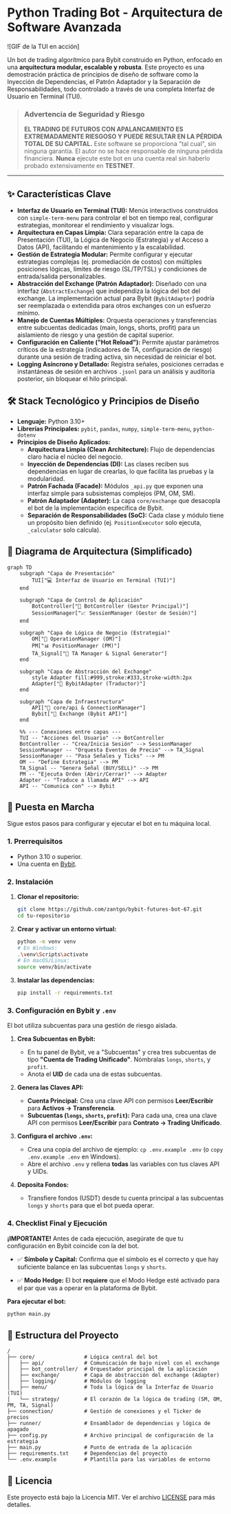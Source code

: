 # Python Trading Bot - Arquitectura de Software Avanzada

![GIF de la TUI en acción] <!-- ¡IMPORTANTE! Graba un GIF de tu bot funcionando y ponlo aquí. Es lo más impactante. -->

Un bot de trading algorítmico para Bybit construido en Python, enfocado en una **arquitectura modular, escalable y robusta**. Este proyecto es una demostración práctica de principios de diseño de software como la Inyección de Dependencias, el Patrón Adaptador y la Separación de Responsabilidades, todo controlado a través de una completa Interfaz de Usuario en Terminal (TUI).

> ### **Advertencia de Seguridad y Riesgo**
> **EL TRADING DE FUTUROS CON APALANCAMIENTO ES EXTREMADAMENTE RIESGOSO Y PUEDE RESULTAR EN LA PÉRDIDA TOTAL DE SU CAPITAL.**
> Este software se proporciona "tal cual", sin ninguna garantía. El autor no se hace responsable de ninguna pérdida financiera. **Nunca** ejecute este bot en una cuenta real sin haberlo probado extensivamente en **TESTNET**.

---

## ✨ Características Clave

*   **Interfaz de Usuario en Terminal (TUI):** Menús interactivos construidos con `simple-term-menu` para controlar el bot en tiempo real, configurar estrategias, monitorear el rendimiento y visualizar logs.
*   **Arquitectura en Capas Limpia:** Clara separación entre la capa de Presentación (TUI), la Lógica de Negocio (Estrategia) y el Acceso a Datos (API), facilitando el mantenimiento y la escalabilidad.
*   **Gestión de Estrategia Modular:** Permite configurar y ejecutar estrategias complejas (ej. promediación de costos) con múltiples posiciones lógicas, límites de riesgo (SL/TP/TSL) y condiciones de entrada/salida personalizables.
*   **Abstracción del Exchange (Patrón Adaptador):** Diseñado con una interfaz (`AbstractExchange`) que independiza la lógica del bot del exchange. La implementación actual para Bybit (`BybitAdapter`) podría ser reemplazada o extendida para otros exchanges con un esfuerzo mínimo.
*   **Manejo de Cuentas Múltiples:** Orquesta operaciones y transferencias entre subcuentas dedicadas (main, longs, shorts, profit) para un aislamiento de riesgo y una gestión de capital superior.
*   **Configuración en Caliente ("Hot Reload"):** Permite ajustar parámetros críticos de la estrategia (indicadores de TA, configuración de riesgo) durante una sesión de trading activa, sin necesidad de reiniciar el bot.
*   **Logging Asíncrono y Detallado:** Registra señales, posiciones cerradas e instantáneas de sesión en archivos `.jsonl` para un análisis y auditoría posterior, sin bloquear el hilo principal.

## 🛠️ Stack Tecnológico y Principios de Diseño

*   **Lenguaje:** Python 3.10+
*   **Librerías Principales:** `pybit`, `pandas`, `numpy`, `simple-term-menu`, `python-dotenv`
*   **Principios de Diseño Aplicados:**
    *   **Arquitectura Limpia (Clean Architecture):** Flujo de dependencias claro hacia el núcleo del negocio.
    *   **Inyección de Dependencias (DI):** Las clases reciben sus dependencias en lugar de crearlas, lo que facilita las pruebas y la modularidad.
    *   **Patrón Fachada (Facade):** Módulos `_api.py` que exponen una interfaz simple para subsistemas complejos (PM, OM, SM).
    *   **Patrón Adaptador (Adapter):** La capa `core/exchange` que desacopla el bot de la implementación específica de Bybit.
    *   **Separación de Responsabilidades (SoC):** Cada clase y módulo tiene un propósito bien definido (ej. `PositionExecutor` solo ejecuta, `_calculator` solo calcula).

## 📐 Diagrama de Arquitectura (Simplificado)

```mermaid
graph TD
    subgraph "Capa de Presentación"
        TUI["💻 Interfaz de Usuario en Terminal (TUI)"]
    end

    subgraph "Capa de Control de Aplicación"
        BotController["🤖 BotController (Gestor Principal)"]
        SessionManager["📈 SessionManager (Gestor de Sesión)"]
    end

    subgraph "Capa de Lógica de Negocio (Estrategia)"
        OM["🧠 OperationManager (OM)"]
        PM["📊 PositionManager (PM)"]
        TA_Signal["🔬 TA Manager & Signal Generator"]
    end

    subgraph "Capa de Abstracción del Exchange"
        style Adapter fill:#999,stroke:#333,stroke-width:2px
        Adapter["🔌 BybitAdapter (Traductor)"]
    end

    subgraph "Capa de Infraestructura"
        API["📡 core/api & ConnectionManager"]
        Bybit["🏦 Exchange (Bybit API)"]
    end

    %% --- Conexiones entre capas ---
    TUI -- "Acciones del Usuario" --> BotController
    BotController -- "Crea/Inicia Sesión" --> SessionManager
    SessionManager -- "Orquesta Eventos de Precio" --> TA_Signal
    SessionManager -- "Pasa Señales y Ticks" --> PM
    OM -- "Define Estrategia" --> PM
    TA_Signal -- "Genera Señal (BUY/SELL)" --> PM
    PM -- "Ejecuta Orden (Abrir/Cerrar)" --> Adapter
    Adapter -- "Traduce a llamada API" --> API
    API -- "Comunica con" --> Bybit
```
## 🚀 Puesta en Marcha

Sigue estos pasos para configurar y ejecutar el bot en tu máquina local.

### 1. Prerrequisitos
-   Python 3.10 o superior.
-   Una cuenta en [Bybit](https://www.bybit.com/).

### 2. Instalación
1.  **Clonar el repositorio:**
    ```bash
    git clone https://github.com/zantgo/bybit-futures-bot-67.git
    cd tu-repositorio
    ```

2.  **Crear y activar un entorno virtual:**
    ```bash
    python -m venv venv
    # En Windows:
    .\venv\Scripts\activate
    # En macOS/Linux:
    source venv/bin/activate
    ```

3.  **Instalar las dependencias:**
    ```bash
    pip install -r requirements.txt
    ```

### 3. Configuración en Bybit y `.env`

El bot utiliza subcuentas para una gestión de riesgo aislada.

1.  **Crea Subcuentas en Bybit:**
    *   En tu panel de Bybit, ve a "Subcuentas" y crea tres subcuentas de tipo **"Cuenta de Trading Unificado"**. Nómbralas `longs`, `shorts`, y `profit`.
    *   Anota el **UID** de cada una de estas subcuentas.

2.  **Genera las Claves API:**
    *   **Cuenta Principal:** Crea una clave API con permisos **Leer/Escribir** para **Activos -> Transferencia**.
    *   **Subcuentas (`longs`, `shorts`, `profit`):** Para cada una, crea una clave API con permisos **Leer/Escribir** para **Contrato -> Trading Unificado**.

3.  **Configura el archivo `.env`:**
    *   Crea una copia del archivo de ejemplo: `cp .env.example .env` (o `copy .env.example .env` en Windows).
    *   Abre el archivo `.env` y rellena **todas** las variables con tus claves API y UIDs.

4.  **Deposita Fondos:**
    *   Transfiere fondos (USDT) desde tu cuenta principal a las subcuentas `longs` y `shorts` para que el bot pueda operar.

### 4. Checklist Final y Ejecución

**¡IMPORTANTE!** Antes de cada ejecución, asegúrate de que tu configuración en Bybit coincide con la del bot.

*   ✅ **Símbolo y Capital:** Confirma que el símbolo es el correcto y que hay suficiente balance en las subcuentas `longs` y `shorts`.

*   ✅ **Modo Hedge:** El bot **requiere** que el Modo Hedge esté activado para el par que vas a operar en la plataforma de Bybit.

**Para ejecutar el bot:**
```bash
python main.py
```

## 📂 Estructura del Proyecto

```
/
├── core/                # Lógica central del bot
│   ├── api/             # Comunicación de bajo nivel con el exchange
│   ├── bot_controller/  # Orquestador principal de la aplicación
│   ├── exchange/        # Capa de abstracción del exchange (Adapter)
│   ├── logging/         # Módulos de logging
│   ├── menu/            # Toda la lógica de la Interfaz de Usuario (TUI)
│   └── strategy/        # El corazón de la lógica de trading (SM, OM, PM, TA, Signal)
├── connection/          # Gestión de conexiones y el Ticker de precios
├── runner/              # Ensamblador de dependencias y lógica de apagado
├── config.py            # Archivo principal de configuración de la estrategia
├── main.py              # Punto de entrada de la aplicación
├── requirements.txt     # Dependencias del proyecto
└── .env.example         # Plantilla para las variables de entorno
```

## 📄 Licencia

Este proyecto está bajo la Licencia MIT. Ver el archivo [LICENSE](LICENSE) para más detalles.
